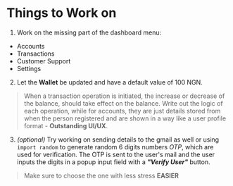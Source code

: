# Things to Work on
1. Work on the missing part of the dashboard menu: 
- Accounts
- Transactions
- Customer Support
- Settings

2. Let the **Wallet** be updated and have a default value of 100 NGN.
> When a transaction operation is initiated, the increase or decrease of the balance, should take effect on the balance.
> Write out the logic of each operation, while for accounts, they are just details stored from when the person registered and are shown in a way like a user profile format - **Outstanding UI/UX**.

3. *(optional)* Try working on sending details to the gmail as well or using `import random` to generate random 6 digits numbers *OTP*, which are used for verification. The OTP is sent to the user's mail and the user inputs the digits in a popup input field with a **_"Verify User"_** button.
> Make sure to choose the one with less stress **EASIER**